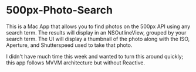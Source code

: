 # 500px-Photo-Search

This is a Mac App that allows you to find photos on the 500px API using any search term. 
The results will display in an NSOutlineView, grouped by your search term. 
The UI will display a thumbnail of the photo along with the ISO, Aperture, and Shutterspeed used to take that photo.

I didn't have much time this week and wanted to turn this around quickly; this app follows MVVM architecture but without Reactive. 
